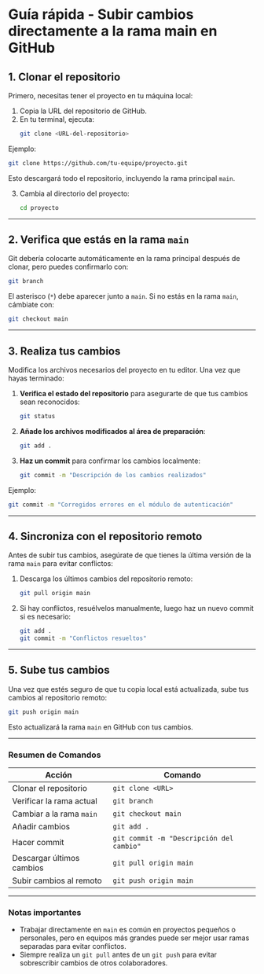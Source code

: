 # Guía rápida - Subir cambios directamente a la rama main en GitHub

## **1. Clonar el repositorio**
Primero, necesitas tener el proyecto en tu máquina local:

1. Copia la URL del repositorio de GitHub.
2. En tu terminal, ejecuta:
   ```bash
   git clone <URL-del-repositorio>
   ```

Ejemplo:
```bash
git clone https://github.com/tu-equipo/proyecto.git
```

Esto descargará todo el repositorio, incluyendo la rama principal `main`.

3. Cambia al directorio del proyecto:
   ```bash
   cd proyecto
   ```

---

## **2. Verifica que estás en la rama `main`**
Git debería colocarte automáticamente en la rama principal después de clonar, pero puedes confirmarlo con:
```bash
git branch
```

El asterisco (`*`) debe aparecer junto a `main`. Si no estás en la rama `main`, cámbiate con:
```bash
git checkout main
```

---

## **3. Realiza tus cambios**
Modifica los archivos necesarios del proyecto en tu editor. Una vez que hayas terminado:

1. **Verifica el estado del repositorio** para asegurarte de que tus cambios sean reconocidos:
   ```bash
   git status
   ```

2. **Añade los archivos modificados al área de preparación**:
   ```bash
   git add .
   ```

3. **Haz un commit** para confirmar los cambios localmente:
   ```bash
   git commit -m "Descripción de los cambios realizados"
   ```

Ejemplo:
```bash
git commit -m "Corregidos errores en el módulo de autenticación"
```

---

## **4. Sincroniza con el repositorio remoto**
Antes de subir tus cambios, asegúrate de que tienes la última versión de la rama `main` para evitar conflictos:

1. Descarga los últimos cambios del repositorio remoto:
   ```bash
   git pull origin main
   ```

2. Si hay conflictos, resuélvelos manualmente, luego haz un nuevo commit si es necesario:
   ```bash
   git add .
   git commit -m "Conflictos resueltos"
   ```

---

## **5. Sube tus cambios**
Una vez que estés seguro de que tu copia local está actualizada, sube tus cambios al repositorio remoto:
```bash
git push origin main
```

Esto actualizará la rama `main` en GitHub con tus cambios.

---

### **Resumen de Comandos**

| Acción                        | Comando                                           |
|-------------------------------|---------------------------------------------------|
| Clonar el repositorio         | `git clone <URL>`                                 |
| Verificar la rama actual      | `git branch`                                      |
| Cambiar a la rama `main`      | `git checkout main`                               |
| Añadir cambios                | `git add .`                                       |
| Hacer commit                  | `git commit -m "Descripción del cambio"`          |
| Descargar últimos cambios     | `git pull origin main`                            |
| Subir cambios al remoto       | `git push origin main`                            |

---

### **Notas importantes**
- Trabajar directamente en `main` es común en proyectos pequeños o personales, pero en equipos más grandes puede ser mejor usar ramas separadas para evitar conflictos.
- Siempre realiza un `git pull` antes de un `git push` para evitar sobrescribir cambios de otros colaboradores.